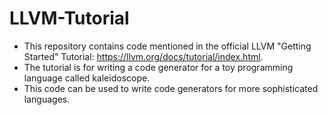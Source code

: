 # LLVM-Tutorial
- This repository contains code mentioned in the official LLVM "Getting Started" Tutorial: https://llvm.org/docs/tutorial/index.html. 
- The tutorial is for writing a code generator for a toy programming language called kaleidoscope. 
- This code can be used to write code generators for more sophisticated languages. 
